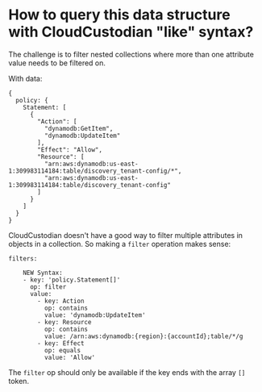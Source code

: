 # How to query this data structure with CloudCustodian "like" syntax?

The challenge is to filter nested collections where more than one attribute value needs to be filtered on.

With data:
```
{
  policy: {
    Statement: [
      {
        "Action": [
          "dynamodb:GetItem",
          "dynamodb:UpdateItem"
        ],
        "Effect": "Allow",
        "Resource": [
          "arn:aws:dynamodb:us-east-1:309983114184:table/discovery_tenant-config/*",
          "arn:aws:dynamodb:us-east-1:309983114184:table/discovery_tenant-config"
        ]
      }
    ]
  }
}
```
CloudCustodian doesn't have a good way to filter multiple attributes in objects in a collection. So making a `filter` operation makes sense:
```
filters:

    NEW Syntax:
    - key: 'policy.Statement[]'
      op: filter
      value:
        - key: Action
          op: contains
          value: 'dynamodb:UpdateItem'
        - key: Resource
          op: contains
          value: /arn:aws:dynamodb:{region}:{accountId};table/*/g
        - key: Effect
          op: equals
          value: 'Allow'
```

The `filter` op should only be available if the key ends with the array `[]` token.

